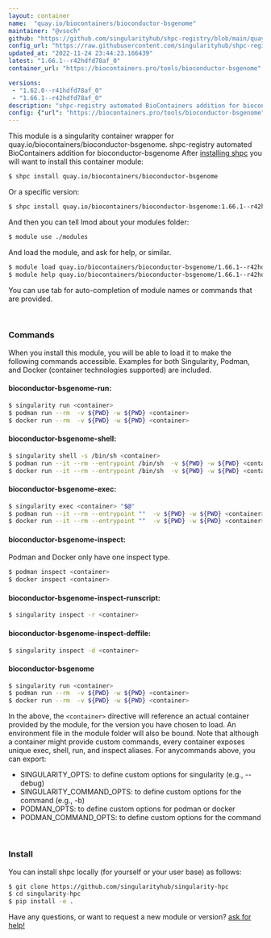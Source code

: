 ```yaml
---
layout: container
name:  "quay.io/biocontainers/bioconductor-bsgenome"
maintainer: "@vsoch"
github: "https://github.com/singularityhub/shpc-registry/blob/main/quay.io/biocontainers/bioconductor-bsgenome/container.yaml"
config_url: "https://raw.githubusercontent.com/singularityhub/shpc-registry/main/quay.io/biocontainers/bioconductor-bsgenome/container.yaml"
updated_at: "2022-11-24 23:44:23.166439"
latest: "1.66.1--r42hdfd78af_0"
container_url: "https://biocontainers.pro/tools/bioconductor-bsgenome"

versions:
 - "1.62.0--r41hdfd78af_0"
 - "1.66.1--r42hdfd78af_0"
description: "shpc-registry automated BioContainers addition for bioconductor-bsgenome"
config: {"url": "https://biocontainers.pro/tools/bioconductor-bsgenome", "maintainer": "@vsoch", "description": "shpc-registry automated BioContainers addition for bioconductor-bsgenome", "latest": {"1.66.1--r42hdfd78af_0": "sha256:7efb620cefb91478615f1e4764a04900667d15abcd92a50fd39cd3a84c2aaba7"}, "tags": {"1.62.0--r41hdfd78af_0": "sha256:bffb3c8a796fe6d90a2e396d3057ca8466d4665e65f0e00bdffdc1ce32efeaae", "1.66.1--r42hdfd78af_0": "sha256:7efb620cefb91478615f1e4764a04900667d15abcd92a50fd39cd3a84c2aaba7"}, "docker": "quay.io/biocontainers/bioconductor-bsgenome"}
---
```


This module is a singularity container wrapper for quay.io/biocontainers/bioconductor-bsgenome.
shpc-registry automated BioContainers addition for bioconductor-bsgenome
After [installing shpc](#install) you will want to install this container module:


```bash
$ shpc install quay.io/biocontainers/bioconductor-bsgenome
```

Or a specific version:

```bash
$ shpc install quay.io/biocontainers/bioconductor-bsgenome:1.66.1--r42hdfd78af_0
```

And then you can tell lmod about your modules folder:

```bash
$ module use ./modules
```

And load the module, and ask for help, or similar.

```bash
$ module load quay.io/biocontainers/bioconductor-bsgenome/1.66.1--r42hdfd78af_0
$ module help quay.io/biocontainers/bioconductor-bsgenome/1.66.1--r42hdfd78af_0
```

You can use tab for auto-completion of module names or commands that are provided.

<br>

### Commands

When you install this module, you will be able to load it to make the following commands accessible.
Examples for both Singularity, Podman, and Docker (container technologies supported) are included.

#### bioconductor-bsgenome-run:

```bash
$ singularity run <container>
$ podman run --rm  -v ${PWD} -w ${PWD} <container>
$ docker run --rm  -v ${PWD} -w ${PWD} <container>
```

#### bioconductor-bsgenome-shell:

```bash
$ singularity shell -s /bin/sh <container>
$ podman run --it --rm --entrypoint /bin/sh  -v ${PWD} -w ${PWD} <container>
$ docker run --it --rm --entrypoint /bin/sh  -v ${PWD} -w ${PWD} <container>
```

#### bioconductor-bsgenome-exec:

```bash
$ singularity exec <container> "$@"
$ podman run --it --rm --entrypoint ""  -v ${PWD} -w ${PWD} <container> "$@"
$ docker run --it --rm --entrypoint ""  -v ${PWD} -w ${PWD} <container> "$@"
```

#### bioconductor-bsgenome-inspect:

Podman and Docker only have one inspect type.

```bash
$ podman inspect <container>
$ docker inspect <container>
```

#### bioconductor-bsgenome-inspect-runscript:

```bash
$ singularity inspect -r <container>
```

#### bioconductor-bsgenome-inspect-deffile:

```bash
$ singularity inspect -d <container>
```



#### bioconductor-bsgenome

```bash
$ singularity run <container>
$ podman run --rm  -v ${PWD} -w ${PWD} <container>
$ docker run --rm  -v ${PWD} -w ${PWD} <container>
```


In the above, the `<container>` directive will reference an actual container provided
by the module, for the version you have chosen to load. An environment file in the
module folder will also be bound. Note that although a container
might provide custom commands, every container exposes unique exec, shell, run, and
inspect aliases. For anycommands above, you can export:

 - SINGULARITY_OPTS: to define custom options for singularity (e.g., --debug)
 - SINGULARITY_COMMAND_OPTS: to define custom options for the command (e.g., -b)
 - PODMAN_OPTS: to define custom options for podman or docker
 - PODMAN_COMMAND_OPTS: to define custom options for the command

<br>

### Install

You can install shpc locally (for yourself or your user base) as follows:

```bash
$ git clone https://github.com/singularityhub/singularity-hpc
$ cd singularity-hpc
$ pip install -e .
```

Have any questions, or want to request a new module or version? [ask for help!](https://github.com/singularityhub/singularity-hpc/issues)